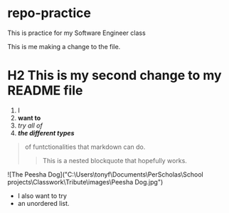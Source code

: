 # repo-practice
This is practice for my Software Engineer class

This is me making a change to the file.
# H2 This is my second change to my README file

1. I 
2. **want to**
3. *try all of*
4. ***the different types***

>of funtctionalities that
>markdown can do.
>>This is a nested blockquote that hopefully works.

 ![The Peesha Dog]("C:\Users\tonyf\Documents\PerScholas\School projects\Classwork\Tribute\images\Peesha Dog.jpg")

- I also want to try
- an unordered list.